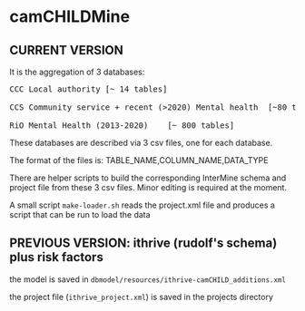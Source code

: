 # camCHILDMine

## CURRENT VERSION

It is the aggregation of 3 databases:
<pre>
CCC Local authority [~ 14 tables]

CCS Community service + recent (>2020) Mental health  [~80 tables]

RiO Mental Health (2013-2020)    [~ 800 tables]
</pre>

These databases are described via 3 csv files, one for each database. 

The format of the files is:
TABLE_NAME,COLUMN_NAME,DATA_TYPE

There are helper scripts to build the corresponding InterMine schema and project file from these 3 csv files.
Minor editing is required at the moment.

A small script ``make-loader.sh`` reads the project.xml file and produces a script that can be run to load the data


## PREVIOUS VERSION: ithrive (rudolf's schema) plus risk factors

the model is saved in 
``dbmodel/resources/ithrive-camCHILD_additions.xml``

the project file (``ithrive_project.xml``) is saved in the projects directory
